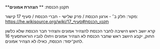 **תקנון הכנסת: **
**הצהרת אמונים**

מקור: חלק ב׳ - ארגון הכנסת / פרק שלישי - חברי הכנסת / סעיף 17
קישור: https://he.wikisource.org/wiki/תקנון_הכנסת#סעיף_17

קרא יושב ראש הישיבה לחבר הכנסת להצהיר אמונים והצהיר חבר הכנסת שלא כלשון החוק, יקבע היושב ראש שחבר הכנסת לא הצהיר אמונים ויחולו לגביו הוראותסעיף 16 לחוק־יסוד: הכנסת, כאילו לא הצהיר אמונים.